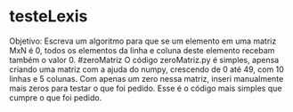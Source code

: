 # testeLexis
Objetivo: Escreva um algoritmo para que se um elemento em uma matriz MxN é 0, todos os elementos da linha e coluna deste elemento recebam também o valor 0.
#zeroMatriz
O código zeroMatriz.py é simples, apensa criando uma matriz com a ajuda do numpy, crescendo de 0 até 49, com 10 linhas e 5 colunas. 
Com apenas um zero nessa matriz, inseri manualmente mais zeros para testar o que foi pedido. Esse é o código mais simples que cumpre o que foi pedido.
